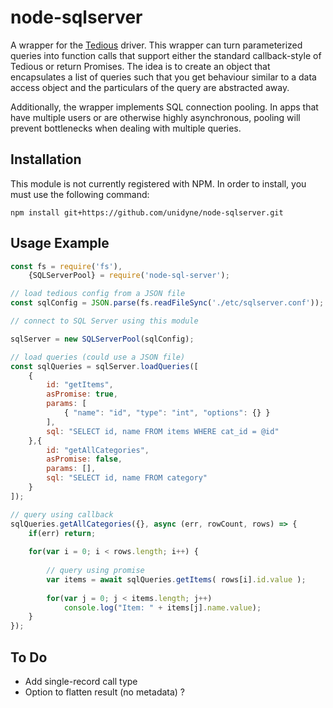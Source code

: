 # node-sqlserver

A wrapper for the [Tedious](https://www.npmjs.com/package/tedious) driver. This wrapper can turn parameterized queries into function calls that support either the standard callback-style of Tedious or return Promises. The idea is to create an object that encapsulates a list of queries such that you get behaviour similar to a data access object and the particulars of the query are abstracted away.

Additionally, the wrapper implements SQL connection pooling. In apps that have multiple users or are otherwise highly asynchronous, pooling will prevent bottlenecks when dealing with multiple queries.

## Installation
This module is not currently registered with NPM. In order to install, you must use the following command:

`npm install git+https://github.com/unidyne/node-sqlserver.git`

## Usage Example

```js
const fs = require('fs'),
	{SQLServerPool} = require('node-sql-server');

// load tedious config from a JSON file
const sqlConfig = JSON.parse(fs.readFileSync('./etc/sqlserver.conf'));

// connect to SQL Server using this module

sqlServer = new SQLServerPool(sqlConfig);

// load queries (could use a JSON file)
const sqlQueries = sqlServer.loadQueries([
	{
		id: "getItems",
		asPromise: true,
		params: [
			{ "name": "id", "type": "int", "options": {} }
		],
		sql: "SELECT id, name FROM items WHERE cat_id = @id"
	},{
		id: "getAllCategories",
		asPromise: false,
		params: [],
		sql: "SELECT id, name FROM category"
	}
]);

// query using callback
sqlQueries.getAllCategories({}, async (err, rowCount, rows) => {
	if(err) return;
	
	for(var i = 0; i < rows.length; i++) {
		
		// query using promise
		var items = await sqlQueries.getItems( rows[i].id.value );
		
		for(var j = 0; j < items.length; j++)
			console.log("Item: " + items[j].name.value);
	}
});
```

## To Do

* Add single-record call type
* Option to flatten result (no metadata) ?
